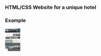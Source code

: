 ### HTML/CSS Website for a unique hotel

### Example

<img align="left" alt="Hotel" width="50px" 
height='75px' src="img/01.Home.png" />
